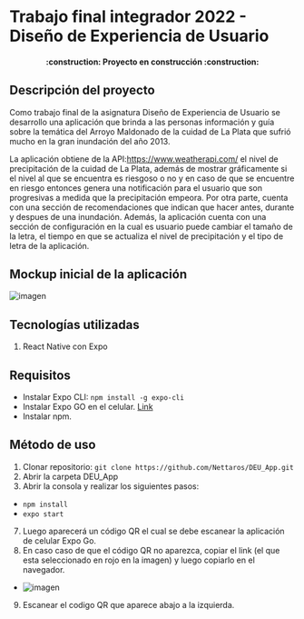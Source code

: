 # Trabajo final integrador 2022 - Diseño de Experiencia de Usuario

<h4 align="center">
:construction: Proyecto en construcción :construction:
</h4>

## Descripción del proyecto
Como trabajo final de la asignatura Diseño de Experiencia de Usuario se desarrollo una aplicación que brinda a las personas información y guía sobre la temática del Arroyo Maldonado de la cuidad de La Plata que sufrió mucho en la gran inundación del año 2013. 

La aplicación obtiene de la API:https://www.weatherapi.com/ el nivel de precipitación de la cuidad de La Plata, además de mostrar gráficamente si el nivel al que se encuentra es riesgoso o no y en caso de que se encuentre en riesgo entonces genera una notificación para el usuario que son progresivas a medida que la precipitación empeora. Por otra parte, cuenta con una sección de recomendaciones que indican que hacer antes, durante y despues de una inundación. Además, la aplicación cuenta con una sección de configuración en la cual es usuario puede cambiar el tamaño de la letra, el tiempo en que se actualiza el nivel de precipitación y el tipo de letra de la aplicación.

## Mockup inicial de la aplicación

![imagen](https://user-images.githubusercontent.com/63661809/171318214-663908d0-f7cb-4b6d-82ed-cfa6c7ae197e.png)

## Tecnologías utilizadas
1. React Native con Expo

## Requisitos
* Instalar Expo CLI: `npm install -g expo-cli`
* Instalar Expo GO en el celular. [Link](https://expo.dev/expo-go)
* Instalar npm.


## Método de uso
1. Clonar repositorio: `git clone https://github.com/Nettaros/DEU_App.git`
2. Abrir la carpeta DEU_App
3. Abrir la consola y realizar los siguientes pasos:
* `npm install`
* `expo start`
7. Luego aparecerá un código QR el cual se debe escanear la aplicación de celular Expo Go.
8. En caso caso de que el código QR no aparezca, copiar el link (el que esta seleccionado en rojo en la imagen) y luego copiarlo en el navegador.
*  ![imagen](https://user-images.githubusercontent.com/63661809/175838456-2eba496c-79fb-43f1-89a4-7c3e57b8444f.png)
9. Escanear el codigo QR que aparece abajo a la izquierda.
